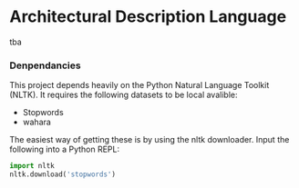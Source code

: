 # Architectural Description Language

tba

### Denpendancies
This project depends heavily on the Python Natural Language Toolkit (NLTK). It requires the following datasets to be local avalible:

* Stopwords
* wahara

The easiest way of getting these is by using the nltk downloader. Input the following into a Python REPL:

```py
import nltk
nltk.download('stopwords')
```
